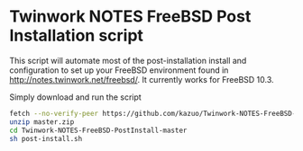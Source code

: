 # Twinwork NOTES FreeBSD Post Installation script

This script will automate most of the post-installation install and configuration to set 
up your FreeBSD environment found in http://notes.twinwork.net/freebsd/. It currently 
works for FreeBSD 10.3.

Simply download and run the script

```sh
fetch --no-verify-peer https://github.com/kazuo/Twinwork-NOTES-FreeBSD-PostInstall/archive/master.zip
unzip master.zip
cd Twinwork-NOTES-FreeBSD-PostInstall-master
sh post-install.sh
```
